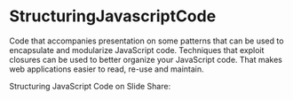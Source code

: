 # StructuringJavascriptCode
Code that accompanies presentation on some patterns that can be used to encapsulate and modularize JavaScript code. Techniques that exploit closures can be used to better organize your JavaScript code. That makes web applications easier to read, re-use and maintain. 

Structuring JavaScript Code on Slide Share: 
